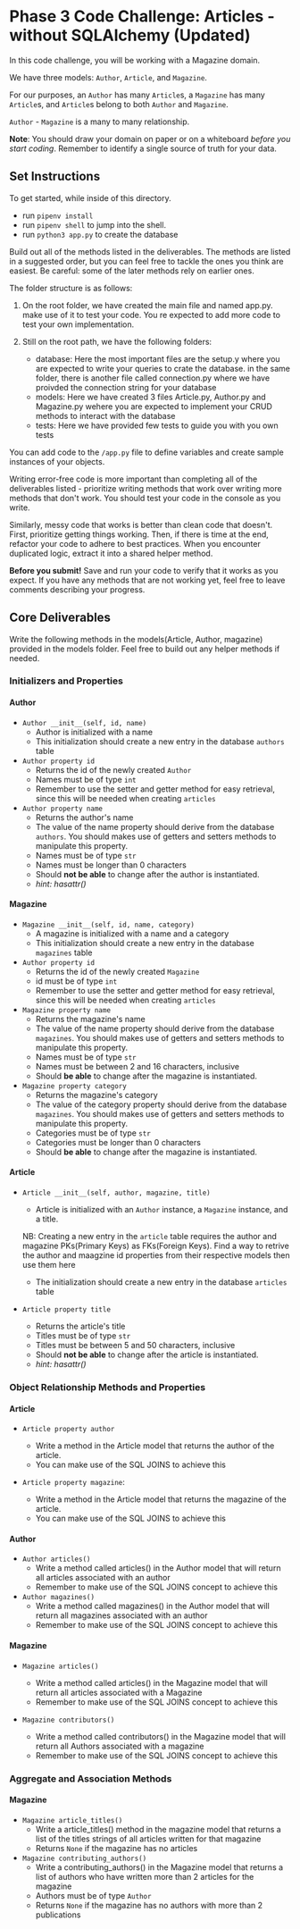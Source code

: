 # Phase 3 Code Challenge: Articles - without SQLAlchemy (Updated)

In this code challenge, you will be working with a Magazine domain.

We have three models: `Author`, `Article`, and `Magazine`.

For our purposes, an `Author` has many `Article`s, a `Magazine` has many
`Article`s, and `Article`s belong to both `Author` and `Magazine`.

`Author` - `Magazine` is a many to many relationship.

**Note**: You should draw your domain on paper or on a whiteboard _before you
start coding_. Remember to identify a single source of truth for your data.

## Set Instructions

To get started, while inside of this directory.
  - run `pipenv install` 
  - run `pipenv shell` to jump into the shell. 
  - run `python3 app.py` to create the database

Build out all of the methods listed in the deliverables. The methods are listed
in a suggested order, but you can feel free to tackle the ones you think are
easiest. Be careful: some of the later methods rely on earlier ones.

<!-- **Remember!** This code challenge has tests to help you check your work. You can
run `pytest` to make sure your code is functional before submitting. -->

The folder structure is as follows:

1. On the root folder, we have created the main file and named app.py. make use of it to test your code. You re expected to add more code to test your own implementation.

2. Still on the root path, we have the following folders:
    - database: Here the most important files are the setup.y where you are expected to write your queries to crate the database. in the same folder, there is another file called connection.py where we have proivded the connection string for your database
    - models: Here we have created 3 files Article.py, Author.py and Magazine.py wehere you are expected to implement your CRUD methods to interact with the database
    - tests: Here we have provided few tests to guide you with you own tests

You can add code to the `/app.py` file to define variables and create
sample instances of your objects.

Writing error-free code is more important than completing all of the
deliverables listed - prioritize writing methods that work over writing more
methods that don't work. You should test your code in the console as you write.

Similarly, messy code that works is better than clean code that doesn't. First,
prioritize getting things working. Then, if there is time at the end, refactor
your code to adhere to best practices. When you encounter duplicated logic,
extract it into a shared helper method.

**Before you submit!** Save and run your code to verify that it works as you
expect. If you have any methods that are not working yet, feel free to leave
comments describing your progress.

## Core Deliverables

Write the following methods in the models(Article, Author, magazine) provided in the models folder. Feel free to build out any helper methods if needed.

### Initializers and Properties

#### Author

- `Author __init__(self, id, name)`
  - Author is initialized with a name
  - This initialization should create a new entry in the database `authors` table
- `Author property id`
  - Returns the id of the newly created `Author`
  - Names must be of type `int`
  - Remember to use the setter and getter method for easy retrieval, since this will be needed when creating `articles`
- `Author property name`
  - Returns the author's name
  - The value of the name property should derive from the database `authors`. You should makes use of getters and setters methods to manipulate this property.
  - Names must be of type `str`
  - Names must be longer than 0 characters
  - Should **not be able** to change after the author is instantiated.
  - _hint: hasattr()_

#### Magazine

- `Magazine __init__(self, id, name, category)`
  - A magazine is initialized with a name and a category
  - This initialization should create a new entry in the database `magazines` table 
- `Author property id`
  - Returns the id of the newly created `Magazine`
  - id must be of type `int`
  - Remember to use the setter and getter method for easy retrieval, since this will be needed when creating `articles`
- `Magazine property name`
  - Returns the magazine's name
  - The value of the name property should derive from the database `magazines`. You should makes use of getters and setters methods to manipulate this property.
  - Names must be of type `str`
  - Names must be between 2 and 16 characters, inclusive
  - Should **be able** to change after the magazine is instantiated.
- `Magazine property category`
  - Returns the magazine's category
  - The value of the category property should derive from the database `magazines`. You should makes use of getters and setters methods to manipulate this property.
  - Categories must be of type `str`
  - Categories must be longer than 0 characters
  - Should **be able** to change after the magazine is instantiated.

#### Article

- `Article __init__(self, author, magazine, title)`
  - Article is initialized with an `Author` instance, a `Magazine` instance, and a title. 

  NB: Creating a new entry in the `article` table requires the author and magazine PKs(Primary Keys) as FKs(Foreign Keys). Find a way to retrive the author and maagzine id properties from their respective models then use them here
  - The initialization should create a new entry in the database `articles` table
- `Article property title`
  - Returns the article's title
  - Titles must be of type `str`
  - Titles must be between 5 and 50 characters, inclusive
  - Should **not be able** to change after the article is instantiated.
  - _hint: hasattr()_

### Object Relationship Methods and Properties

#### Article

- `Article property author`
  - Write a method in the Article model that returns the author of the article.
  - You can make use of the SQL JOINS to achieve this

- `Article property magazine`:
   - Write a method in the Article model that returns the magazine of the article.
  - You can make use of the SQL JOINS to achieve this

#### Author

- `Author articles()`
  - Write a method called articles() in the Author model that will return all articles associated with an author
  - Remember to make use of the SQL JOINS concept to achieve this
- `Author magazines()`
  - Write a method called magazines() in the Author model that will return all magazines associated with an author
  - Remember to make use of the SQL JOINS concept to achieve this

#### Magazine

- `Magazine articles()`
  - Write a method called articles() in the Magazine model that will return all articles associated with a Magazine
  - Remember to make use of the SQL JOINS concept to achieve this

- `Magazine contributors()`
  - Write a method called contributors() in the Magazine model that will return all Authors associated with a magazine
  - Remember to make use of the SQL JOINS concept to achieve this

### Aggregate and Association Methods

#### Magazine

- `Magazine article_titles()`
  - Write a article_titles() method in the magazine model that returns a list of the titles strings of all articles written for that magazine
  - Returns `None` if the magazine has no articles
- `Magazine contributing_authors()`
  - Write a contributing_authors() in the Magazine model that returns a list of authors who have written more than 2 articles for the magazine
  - Authors must be of type `Author`
  - Returns `None` if the magazine has no authors with more than 2 publications




